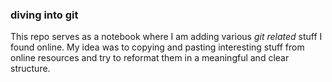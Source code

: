 ### diving into git

This repo serves as a notebook where I am adding various _git related_ stuff I found online. My idea was to copying and pasting interesting stuff from online resources and try to reformat them in a meaningful and clear structure.
